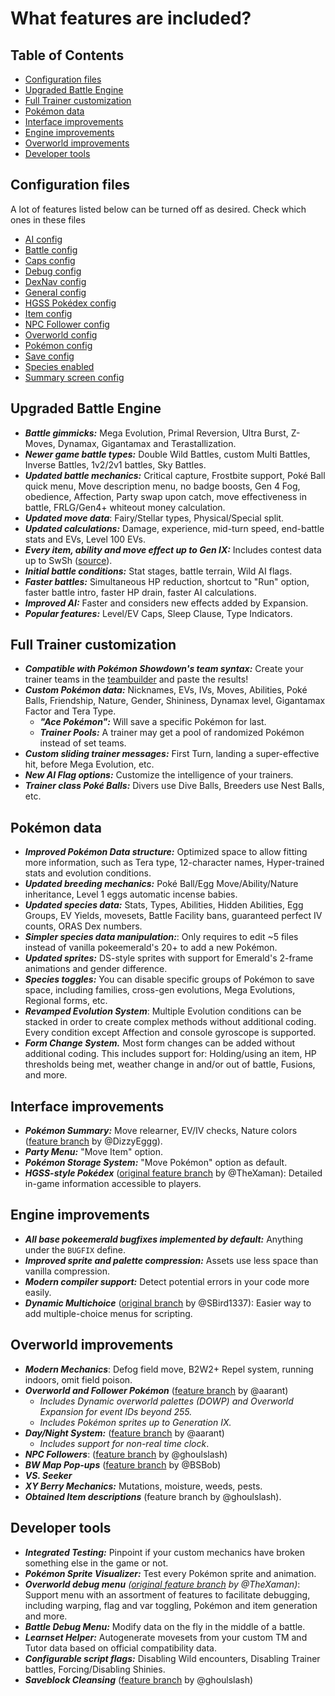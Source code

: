 # What features are included?
## Table of Contents
  - [Configuration files](#configuration-files)
  - [Upgraded Battle Engine](#upgraded-battle-engine)
  - [Full Trainer customization](#full-trainer-customization)
  - [Pokémon data](#pokémon-data)
  - [Interface improvements](#interface-improvements)
  - [Engine improvements](#engine-improvements)
  - [Overworld improvements](#overworld-improvements)
  - [Developer tools](#developer-tools)

## Configuration files
A lot of features listed below can be turned off as desired. Check which ones in these files
- [AI config](https://github.com/rh-hideout/pokeemerald-expansion/blob/master/include/config/ai.h)
- [Battle config](https://github.com/rh-hideout/pokeemerald-expansion/blob/master/include/config/battle.h)
- [Caps config](https://github.com/rh-hideout/pokeemerald-expansion/blob/master/include/config/caps.h)
- [Debug config](https://github.com/rh-hideout/pokeemerald-expansion/blob/master/include/config/debug.h)
- [DexNav config](https://github.com/rh-hideout/pokeemerald-expansion/blob/master/include/config/dexnav.h)
- [General config](https://github.com/rh-hideout/pokeemerald-expansion/blob/master/include/config/general.h)
- [HGSS Pokédex config](https://github.com/rh-hideout/pokeemerald-expansion/blob/master/include/config/pokedex_plus_hgss.h)
- [Item config](https://github.com/rh-hideout/pokeemerald-expansion/blob/master/include/config/item.h)
- [NPC Follower config](https://github.com/rh-hideout/pokeemerald-expansion/blob/master/include/config/follower_npc.h)
- [Overworld config](https://github.com/rh-hideout/pokeemerald-expansion/blob/master/include/config/overworld.h)
- [Pokémon config](https://github.com/rh-hideout/pokeemerald-expansion/blob/master/include/config/pokemon.h)
- [Save config](https://github.com/rh-hideout/pokeemerald-expansion/blob/master/include/config/save.h)
- [Species enabled](https://github.com/rh-hideout/pokeemerald-expansion/blob/master/include/config/species_enabled.h)
- [Summary screen config](https://github.com/rh-hideout/pokeemerald-expansion/blob/master/include/config/summary_screen.h)

## Upgraded Battle Engine
- ***Battle gimmicks:*** Mega Evolution, Primal Reversion, Ultra Burst, Z-Moves, Dynamax, Gigantamax and Terastallization.
- ***Newer game battle types:*** Double Wild Battles, custom Multi Battles, Inverse Battles, 1v2/2v1 battles, Sky Battles.
- ***Updated battle mechanics:*** Critical capture, Frostbite support, Poké Ball quick menu, Move description menu, no badge boosts, Gen 4 Fog, obedience, Affection, Party swap upon catch, move effectiveness in battle, FRLG/Gen4+ whiteout money calculation.
- ***Updated move data***: Fairy/Stellar types, Physical/Special split.
- ***Updated calculations:*** Damage, experience, mid-turn speed, end-battle stats and EVs, Level 100 EVs.
- ***Every item, ability and move effect up to Gen IX:*** Includes contest data up to SwSh ([source](https://pokemonurpg.com/info/contests/rse-move-list/)).
- ***Initial battle conditions:*** Stat stages, battle terrain, Wild AI flags.
- ***Faster battles:*** Simultaneous HP reduction, shortcut to "Run" option, faster battle intro, faster HP drain, faster AI calculations.
- ***Improved AI:*** Faster and considers new effects added by Expansion.
- ***Popular features:*** Level/EV Caps, Sleep Clause, Type Indicators.

## Full Trainer customization
- ***Compatible with Pokémon Showdown's team syntax:*** Create your trainer teams in the [teambuilder](https://play.pokemonshowdown.com/teambuilder) and paste the results!
- ***Custom Pokémon data:*** Nicknames, EVs, IVs, Moves, Abilities, Poké Balls, Friendship, Nature, Gender, Shininess, Dynamax level, Gigantamax Factor and Tera Type.
  - ***"Ace Pokémon":*** Will save a specific Pokémon for last.
  - ***Trainer Pools:*** A trainer may get a pool of randomized Pokémon instead of set teams.
- ***Custom sliding trainer messages:*** First Turn, landing a super-effective hit, before Mega Evolution, etc.
- ***New AI Flag options:*** Customize the intelligence of your trainers.
- ***Trainer class Poké Balls:*** Divers use Dive Balls, Breeders use Nest Balls, etc.
## Pokémon data
- ***Improved Pokémon Data structure:*** Optimized space to allow fitting more information, such as Tera type, 12-character names, Hyper-trained stats and evolution conditions.
- ***Updated breeding mechanics:*** Poké Ball/Egg Move/Ability/Nature inheritance, Level 1 eggs automatic incense babies.
- ***Updated species data:*** Stats, Types, Abilities, Hidden Abilities, Egg Groups, EV Yields, movesets, Battle Facility bans, guaranteed perfect IV counts, ORAS Dex numbers.
- ***Simpler species data manipulation:***: Only requires to edit ~5 files instead of vanilla pokeemerald's 20+ to add a new Pokémon.
- ***Updated sprites:*** DS-style sprites with support for Emerald's 2-frame animations and gender difference.
- ***Species toggles:*** You can disable specific groups of Pokémon to save space, including families, cross-gen evolutions, Mega Evolutions, Regional forms, etc.
- ***Revamped Evolution System***: Multiple Evolution conditions can be stacked in order to create complex methods without additional coding. Every condition except Affection and console gyroscope is supported.
- ***Form Change System.*** Most form changes can be added without additional coding. This includes support for: Holding/using an item, HP thresholds being met, weather change in and/or out of battle, Fusions, and more.

## Interface improvements
- ***Pokémon Summary:*** Move relearner, EV/IV checks, Nature colors ([feature branch](https://github.com/DizzyEggg/pokeemerald/tree/nature_color) by @DizzyEggg).
- ***Party Menu:*** "Move Item" option.
- ***Pokémon Storage System:*** "Move Pokémon" option as default.
- ***HGSS-style Pokédex*** ([original feature branch](https://github.com/TheXaman/pokeemerald/tree/tx_pokedexPlus_hgss) by @TheXaman): Detailed in-game information accessible to players.

## Engine improvements
- ***All base pokeemerald bugfixes implemented by default:*** Anything under the `BUGFIX` define.
- ***Improved sprite and palette compression:*** Assets use less space than vanilla compression.
- ***Modern compiler support:*** Detect potential errors in your code more easily.
- ***Dynamic Multichoice*** ([original branch](https://github.com/SBird1337/pokeemerald/tree/feature/dynmulti) by @SBird1337): Easier way to add multiple-choice menus for scripting.

## Overworld improvements
- ***Modern Mechanics***: Defog field move, B2W2+ Repel system, running indoors, omit field poison.
- ***Overworld and Follower Pokémon*** ([feature branch](https://github.com/aarant/pokeemerald/tree/followers-expanded-id) by @aarant)
    - *Includes Dynamic overworld palettes (DOWP) and Overworld Expansion for event IDs beyond 255.*
    - *Includes Pokémon sprites up to Generation IX.*
- ***Day/Night System:*** ([feature branch](https://github.com/aarant/pokeemerald/tree/lighting-expanded-id) by @aarant)
    - *Includes support for non-real time clock*.
- ***NPC Followers***: ([feature branch](https://github.com/ghoulslash/pokeemerald/tree/follow_me) by @ghoulslash)
- ***BW Map Pop-ups*** ([feature branch](https://github.com/ravepossum/pokeemerald/tree/bsbob_map_popups) by @BSBob)
- ***VS. Seeker***
- ***XY Berry Mechanics:*** Mutations, moisture, weeds, pests.
- ***Obtained Item descriptions*** (feature branch by @ghoulslash).

## Developer tools
- ***Integrated Testing:*** Pinpoint if your custom mechanics have broken something else in the game or not.
- ***Pokémon Sprite Visualizer:*** Test every Pokémon sprite and animation.
- ***Overworld debug menu** ([original feature branch](https://github.com/TheXaman/pokeemerald/tree/tx_debug_system) by @TheXaman)*: Support menu with an assortment of features to facilitate debugging, including warping, flag and var toggling, Pokémon and item generation and more.
- ***Battle Debug Menu:*** Modify data on the fly in the middle of a battle.
- ***Learnset Helper:*** Autogenerate movesets from your custom TM and Tutor data based on official compatibility data.
- ***Configurable script flags:*** Disabling Wild encounters, Disabling Trainer battles, Forcing/Disabling Shinies.
- ***Saveblock Cleansing*** ([feature branch](https://github.com/ghoulslash/pokeemerald/tree/saveblock) by @ghoulslash)
